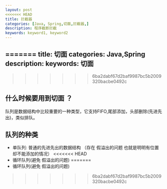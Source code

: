 ```yaml
---
layout: post
<<<<<<< HEAD
title: 拦截器
categories: [Java, Spring,切面,拦截器,]
description: 程序截断拦截
keywords: keyword1, keyword2
---
```






=======
title: 切面
categories: Java,Spring
description: 
keywords: 切面
---


>>>>>>> 6ba2dabf67d2baf9987bc5b2009320bacbe0492c
##  什么时候要用到切面 ？
队列是数据结构中比较重要的一种类型，它支持FIFO,尾部添加，头部删除(先进先出)，类似排队。

## 队列的种类
* 单队列: 普通的先进先出的数据结构 （存在 假溢出的问题 也就是明明有位置 却不能添加的情况）
<<<<<<< HEAD
* 循环队列(避免 假溢出的问题)
=======
* 循环队列(避免 假溢出的问题)
>>>>>>> 6ba2dabf67d2baf9987bc5b2009320bacbe0492c
